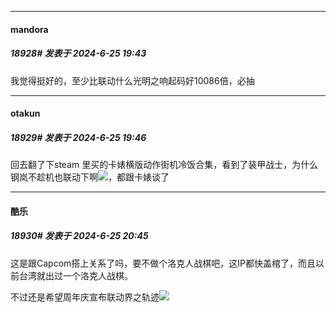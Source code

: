 ﻿
*****

####  mandora  
##### 18928#       发表于 2024-6-25 19:43

我觉得挺好的，至少比联动什么光明之响起码好10086倍，必抽

*****

####  otakun  
##### 18929#       发表于 2024-6-25 19:46

回去翻了下steam 里买的卡婊横版动作街机冷饭合集，看到了装甲战士，为什么钢岚不趁机也联动下啊<img src="https://static.saraba1st.com/image/smiley/face2017/068.png" referrerpolicy="no-referrer">，都跟卡婊谈了


*****

####  酷乐  
##### 18930#       发表于 2024-6-25 20:45

这是跟Capcom搭上关系了吗，要不做个洛克人战棋吧，这IP都快盖棺了，而且以前台湾就出过一个洛克人战棋。

不过还是希望周年庆宣布联动界之轨迹<img src="https://static.saraba1st.com/image/smiley/face2017/220.png" referrerpolicy="no-referrer">

